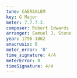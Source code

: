 ```yaml
---
tune: CAERSALEM
key: G Major
meter: 7.7.7.3.
composer: Robert Edwards
arranger: Samuel J. Stone
year: 1796-1862
anacrusis: 0
meter_error: '0'
time_signature: 4/4
meterError: 0
timeSignature: 4/4
---
```

